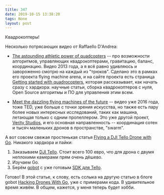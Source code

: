 ```yaml
---
title: 347
date: 2019-10-15 13:38:20
tags: None
layout: post
---
```


Квадрокоптеры!

Несколько потрясающих видео от Raffaello D'Andrea:

+ [The astounding athletic power of quadcopters](https://youtu.be/w2itwFJCgFQ) -- про возможности алгоритмов, управляющих квадрокоптерами, гравитацию, баланс, координацию. Видео 2013 года, а я всё равно удивляюсь и завороженно смотрю на каждый из "трюков". Сделано это в рамках его проекта flying machine arena, и на сайте проекта есть страница [Getting started with quadrocopters](https://www.flyingmachinearena.ethz.ch/how-to/), которая рассказывает, как начать сразу с хардкора: научные статьи, сборка квадрокоптеров с нуля, Open Source алгоритмы и ПО для управления этим всем. 

+ [Meet the dazzling flying machines of the future](https://youtu.be/RCXGpEmFbOw) -- видео уже 2016 года, тоже TED, уже больше с точки зрения искусства, но также есть пару более новых интересных исследований, таких как машина, летающая только с одним пропеллером. Это уже другой проект, [Verity Studios](https://veritystudios.com/), и его основная направленность -- координация сотен и тысяч маленьких дронов в пространстве, "swarm".

А вот совсем свежая простенькая статья [Flying a DJI Tello Drone with Go](https://muetsch.io/flying-a-dji-tello-drone-with-go.html). Никакого хардкора и пайки:

1. Заказываем [DJI Tello](https://amzn.to/2neAwVr). Стоит всего 100 евро, что для дрона с двумя неплохими камерами прям очень дёшево.
2. Изучаем Go.
3. Берём [gobot](https://gobot.io/) с уже готовым [SDK для Tello](https://gobot.io/documentation/platforms/tello/).

Готово! В этой статье, к слову, есть сслыка на другую статью в блоге gobot [Hacking Drones With Go](https://gobot.io/blog/2018/04/20/hello-tello-hacking-drones-with-go/), уже с примерами кода. В удивительное время живём. В общем, кажется, у меня теперь будет хобби.
